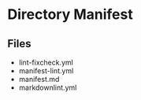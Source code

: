 # Directory Manifest

## Files

- lint-fixcheck.yml
- manifest-lint.yml
- manifest.md
- markdownlint.yml

